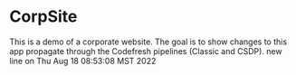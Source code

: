 # CorpSite

This is a demo of a corporate website. The goal is to show changes to this app propagate through the Codefresh pipelines (Classic and CSDP).
new line on Thu Aug 18 08:53:08 MST 2022


